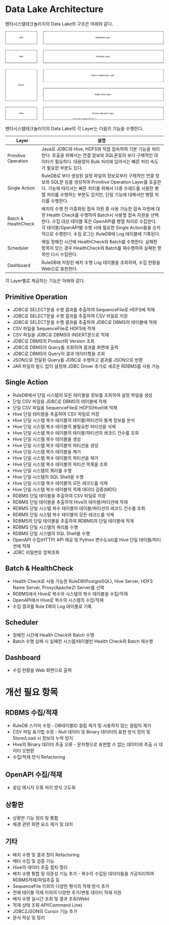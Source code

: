 # Data Lake Architecture

펜타시스템테크놀러지의 Data Lake의 구조은 아래와 같다.

![Data Lake Architecture](images/Data%20Lake%20Architecture.svg)

펜타시스템테크놀러지의 Data Lake의 각 Layer는 다음의 기능을 수행한다.

|**Layer**|**설명**|
|---|---|
|Primitive Operation|Java로 JDBC와 Hive, HDFS와 직접 접속하여 기본 기능을 처리한다. 호출을 위해서는 연결 정보와 SQL문등의 보다 구체적인 데이터가 필요하다. 대용량의 Bulk 처리에 있어서는 빠른 처리 속도가 필요한 부분도 있다.|
|Single Action|RuleDB로 부터 생성된 설정 파일의 정보로부터 구체적인 연결 정보와 SQL문 등를 생성하여 Primitive Operation Layer를 호출한다. 기능에 따리서는 빠른 처리를 위해서 다중 쓰레드를 사용한 병렬 처리를 수행하는 부분도 있지만, 단일 기능에 대해서만 병렬 처리를 수행한다.|
|Batch & HealthCheck|배치의 수행 전 이중화된 접속 자원 중 사용 가능한 접속 자원에 대한 Health Check를 수행하여 Batch시 사용할 접속 자원을 선택한다. 수집 대상 테이블 혹은 OpenAPI를 병렬 처리로 수집한다. 각 테이블/OpenAPI별 수행 시에 필요한 Single Action들을 순차적으로 수행한다. 수집 로그는 RuleDB에 Log 테이블에 기록된다.|
|Scheduler|매일 정해진 시간에 HealthCheck와 Batch를 수행한다. 실패한 항목이 있는 경우 HealthCheck와 Batch를 재수행하여 실패한 항목만 다시 수집한다.|
|Dashboard|RuleDB에 저장된 배치 수행 Log 테이블을 조회하여, 수집 현황을 Web으로 표현한다.|

각 Layer별로 제공하는 기능은 아래와 같다.

## Primitive Operation

* JDBC로 SELECT문을 수행 결과를 추출하여 SequenceFile로 HDFS에 적재
* JDBC로 SELECT문을 수행 결과를 추출하여 CSV 파일로 저장
* JDBC로 SELECT문을 수행 결과를 추출하여 JDBC로 DBMS의 테이블에 적재
* CSV 파일을 SequenceFile로 HDFS에 적재
* CSV 파일을 JDBC로 DBMS의 INSERT문으로 적재
* JDBC로 DBMS의 Product와 Version 조회
* JDBC로 DBMS의 Query를 조회하여 결과를 화면에 출력
* JDBC로 DBMS의 Query의 결과 데이터형을 조회
* JSON으로 전달된 Query를 JDBC로 수행하고 결과를 JSON으로 반환
* JAR 파일의 빌드 없이 설정에 JDBC Driver 추가로 새로운 RDBMS를 사용 가능

## Single Action

* RuleDB에서 단일 시스템의 모든 테이블을 정보를 조회하여 설정 파일을 생성
* 단일 CSV 파일을 JDBC로 DBMS의 테이블에 적재
* 단일 CSV 파일을 SequenceFile로 HDFS(Hive)에 적재
* Hive 단일 테이블을 추출하여 CSV 파일로 저장
* Hive 단일 시스템 복수 테이블의 테이블/파티션의 통계 정보를 분석
* Hive 단일 시스템 복수 테이블의 불필요한 파티션을 삭제
* Hive 단일 시스템 복수 테이블의 테이블/파티션의 레코드 건수를 조회
* Hive 단일 시스템 복수 테이블을 생성
* Hive 단일 시스템 복수 테이블의 파티션을 생성
* Hive 단일 시스템 복수 테이블을 제거
* Hive 단일 시스템 복수 테이블의 파티션을 제거
* Hive 단일 시스템 복수 테이블의 파티션 목록을 조회
* Hive 단일 시스템의 쿼리를 수행
* Hive 단일 시스템의 SQL Shell을 수행
* Hive 단일 시스템 복수 테이블의 모든 레코드를 삭제
* Hive 단일 시스템 복수 테이블의 적재 데이터 검증(MD5)
* RDBMS 단일 테이블을 추출하여 CSV 파일로 저장
* RDBMS 단일 테이블을 추출하여 Hive의 테이블/파티션에 적재
* RDBMS 단일 시스템 복수 테이블의 테이블/파티션의 레코드 건수를 조회
* RDBMS 단일 시스템 복수 테이블의 모든 레코드를 삭제
* RDBMS의 단일 테이블을 추출하여 RDBMS의 단일 테이블에 적재
* RDBMS 단일 시스템의 쿼리를 수행
* RDBMS 단일 시스템의 SQL Shell을 수행
* OpenAPI 수집(HTTP) API 제공 및 Python 변수(List)를 Hive 단일 테이블/파티션에 적재
* JDBC 비밀번호 암복호화

## Batch & HealthCheck

* Health Check로 사용 가능한 RuleDB(PostgreSQL), Hive Server, HDFS Name Server, Proxy(Apache2) Server를 선택
* RDBMS에서 Hive로 복수의 시스템의 복수 테이블을 수집/적재
* OpenAPI에서 Hive로 복수의 시스템의 수집/적재
* 수집 결과를 Rule DB의 Log 테이블로 기록

## Scheduler

* 정해진 시간에 Health Check와 Batch 수행
* Batch 수행 실패 시 실패한 시스템/테이블만 Health Check와 Batch 재수행

## Dashboard

* 수집 현황을 Web 화면으로 출력

# 개선 필요 항목

## RDBMS 수집/적재

* RuleDB 스키마 수정 - DB테이블ID 컬럼 제거 및 사용하지 않는 컬럼의 제거
* CSV 파일 표기법 수정 - Null 데이터 및 Binary 데이터의 표현 방식 정의 및 Store/Load 시 정보의 누락 방지
* Hive의 Binary 데이터 추출 오류 - 문자형으로 표현할 수 없는 데이터에 추출 시 데이터 오변환
* 수집/적재 방식 Refactoring

## OpenAPI 수집/적재

* 응답 메시지 오류 처리 방식 고도화

## 상황판

* 상황판 기능 정리 및 통합
* 해경 관련 화면 요소 제거 및 대치

## 기타

* 배치 수행 및 결과 정리 Refactoring
* 메타 수집 및 검증 기능
* Hive의 데이터 추출 절차 정리
* 배치 수행 통합 및 의존성 기능 추가 - 복수의 수집된 데이터들을 가공처리하여 RDBMS적재/파일추출 등
* SequenceFile 이외의 다양한 형식의 적재 방식 추가
* 전체 테이블 적재 이외의 다양한 추가/변동 데이터 적재 지원
* 배치 수행 실시간 조회 및 결과 조회(Web)
* 적재 상태 조회 API(Command Line)
* JDBC2JSON의 Cursor 기능 추가
* 문서 작성 및 정리
